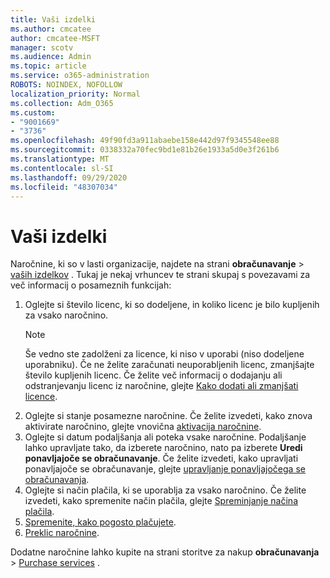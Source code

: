 ```yaml
---
title: Vaši izdelki
ms.author: cmcatee
author: cmcatee-MSFT
manager: scotv
ms.audience: Admin
ms.topic: article
ms.service: o365-administration
ROBOTS: NOINDEX, NOFOLLOW
localization_priority: Normal
ms.collection: Adm_O365
ms.custom:
- "9001669"
- "3736"
ms.openlocfilehash: 49f90fd3a911abaebe158e442d97f9345548ee88
ms.sourcegitcommit: 0338332a70fec9bd1e81b26e1933a5d0e3f261b6
ms.translationtype: MT
ms.contentlocale: sl-SI
ms.lasthandoff: 09/29/2020
ms.locfileid: "48307034"
---
```

# <a name="your-products"></a>Vaši izdelki

Naročnine, ki so v lasti organizacije, najdete na strani **obračunavanje**  >  [vaših izdelkov](https://go.microsoft.com/fwlink/p/?linkid=842054) . Tukaj je nekaj vrhuncev te strani skupaj s povezavami za več informacij o posameznih funkcijah:

1. Oglejte si število licenc, ki so dodeljene, in koliko licenc je bilo kupljenih za vsako naročnino.
    > [!NOTE]
    > Še vedno ste zadolženi za licence, ki niso v uporabi (niso dodeljene uporabniku). Če ne želite zaračunati neuporabljenih licenc, zmanjšajte število kupljenih licenc. Če želite več informacij o dodajanju ali odstranjevanju licenc iz naročnine, glejte [Kako dodati ali zmanjšati licence](https://docs.microsoft.com/alchemyinsights/how-to-add-or-reduce-licenses).
2. Oglejte si stanje posamezne naročnine. Če želite izvedeti, kako znova aktivirate naročnino, glejte vnovična [aktivacija naročnine](reactivate-your-subscription.md).
3. Oglejte si datum podaljšanja ali poteka vsake naročnine. Podaljšanje lahko upravljate tako, da izberete naročnino, nato pa izberete **Uredi ponavljajoče se obračunavanje**. Če želite izvedeti, kako upravljati ponavljajoče se obračunavanje, glejte [upravljanje ponavljajočega se obračunavanja](manage-auto-renewal.md).
4. Oglejte si način plačila, ki se uporablja za vsako naročnino. Če želite izvedeti, kako spremenite način plačila, glejte [Spreminjanje načina plačila](change-payment-method.md).
5. [Spremenite, kako pogosto plačujete](change-how-often-you-pay.md).
6. [Preklic naročnine](https://go.microsoft.com/fwlink/?linkid=2119113).

Dodatne naročnine lahko kupite na strani storitve za nakup **obračunavanja**  >  [Purchase services](https://go.microsoft.com/fwlink/p/?linkid=868433) .
